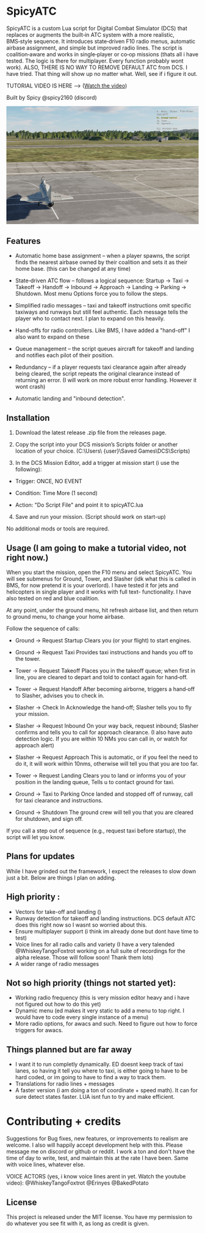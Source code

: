 # SpicyATC

SpicyATC is a custom Lua script for Digital Combat Simulator (DCS) that replaces or augments the built‑in ATC system with a more realistic, BMS‑style sequence. It introduces state‑driven F10 radio menus, automatic airbase assignment, and simple but improved radio lines. The script is coalition‑aware and works in single‑player or co‑op missions (thats all i have tested. The logic is there for multiplayer. Every function probably wont work). ALSO, THERE IS NO WAY TO REMOVE DEFAULT ATC from DCS. I have tried. That thing will show up no matter what. Well, see if i figure it out.

TUTORIAL VIDEO IS HERE --> ([Watch the video](https://youtu.be/wROWrwPhODA?si=41r6IErKsQECUcN9))

Built by Spicy @spicy2160 (discord)

![test](test1.png)

## Features

- Automatic home base assignment – when a player spawns, the script finds the nearest airbase owned by their coalition and sets it as their home base. (this can be changed at any time)

- State‑driven ATC flow – follows a logical sequence: Startup → Taxi → Takeoff → Handoff → Inbound → Approach → Landing → Parking → Shutdown. Most menu Options force you to follow the steps.

- Simplified radio messages – taxi and takeoff instructions omit specific taxiways and runways but still feel authentic. Each message tells the player who to contact next. I plan to expand on this heavily.

- Hand-offs for radio controllers. Like BMS, I have added a "hand-off" I also want to expand on these

- Queue management – the script queues aircraft for takeoff and landing and notifies each pilot of their position.

- Redundancy – if a player requests taxi clearance again after already being cleared, the script repeats the original clearance instead of returning an error. (I will work on more robust error handling. However it wont crash)

- Automatic landing and "inbound detection".

## Installation

1. Download the latest release .zip file from the releases page.

2. Copy the script into your DCS mission’s Scripts folder or another location of your choice. (C:\Users\ {user}\Saved Games\DCS\Scripts)

3. In the DCS Mission Editor, add a trigger at mission start (i use the following):

- Trigger: ONCE, NO EVENT

- Condition: Time More (1 second)

- Action: "Do Script File" and point it to spicyATC.lua

4. Save and run your mission. (Script should work on start-up)

No additional mods or tools are required.

## Usage (I am going to make a tutorial video, not right now.)

When you start the mission, open the F10 menu and select SpicyATC. You will see submenus for Ground, Tower, and Slasher (idk what this is called in BMS, for now pretend it is your overlord). I have tested it for jets and helicopters in single player and it works with full text- functionality. I have also tested on red and blue coalition.

At any point, under the ground menu, hit refresh airbase list, and then return to ground menu, to change your home airbase.

Follow the sequence of calls:

- Ground → Request Startup
Clears you (or your flight) to start engines.

- Ground → Request Taxi
Provides taxi instructions and hands you off to the tower.

- Tower → Request Takeoff
Places you in the takeoff queue; when first in line, you are cleared to depart and told to contact again for hand‑off.

- Tower → Request Handoff
After becoming airborne, triggers a hand‑off to Slasher, advises you to check in.

- Slasher → Check In
Acknowledge the hand‑off; Slasher tells you to fly your mission.

- Slasher → Request Inbound
On your way back, request inbound; Slasher confirms and tells you to call for approach clearance. (I also have auto detection logic. If you are within 10 NMs you can call in, or watch for approach alert)

- Slasher → Request Approach
This is automatic, or if you feel the need to do it, it will work within 10nms, otherwise will tell you that you are too far.

- Tower → Request Landing
Clears you to land or informs you of your position in the landing queue, Tells u to contact ground for taxi.

- Ground → Taxi to Parking
Once landed and stopped off of runway, call for taxi clearance and instructions.

- Ground → Shutdown
The ground crew will tell you that you are cleared for shutdown, and sign off.

If you call a step out of sequence (e.g., request taxi before startup), the script will let you know.

## Plans for updates

While I have grinded out the framework, I expect the releases to slow down just a bit. Below are things I plan on adding.

## High priority : 
- Vectors for take-off and landing ()
- Runway detection for takeoff and landing instructions. DCS default ATC does this right now so I wasnt so worried about this.
- Ensure multiplayer support (i think im already done but dont have time to test)
- Voice lines for all radio calls and variety (I have a very talended @WhiskeyTangoFoxtrot working on a full suite of recordings for the alpha release. Those will follow soon! Thank them lots)
- A wider range of radio messages

## Not so high priority (things not started yet):
- Working radio frequency (this is very mission editor heavy and i have not figured out how to do this yet)
- Dynamic menu (ed makes it very static to add a menu to top right. I would have to code every single instance of a menu)
- More radio options, for awacs and such. Need to figure out how to force triggers for awacs.

## Things planned but are far away
- I want it to run completly dynamically. ED doesnt keep track of taxi lanes, so having it tell you where to taxi, is either going to have to be hard coded, or im going to have to find a way to track them.
- Translations for radio lines + messages
- A faster version (i am doing a ton of coordinate + speed math). It can for sure detect states faster. LUA isnt fun to try and make efficient.


# Contributing + credits

Suggestions for Bug fixes, new features, or improvements to realism are welcome. I also will happily accept development help with this. Please message me on discord or github or reddit. I work a ton and don't have the time of day to write, test, and maintain this at the rate I have been. Same with voice lines, whatever else.

VOICE ACTORS (yes, i know voice lines arent in yet. Watch the youtube video): @WhiskeyTangoFoxtrot @Erinyes @BakedPotato

## License

This project is released under the MIT license. You have my permission to do whatever you see fit with it, as long as credit is given.
